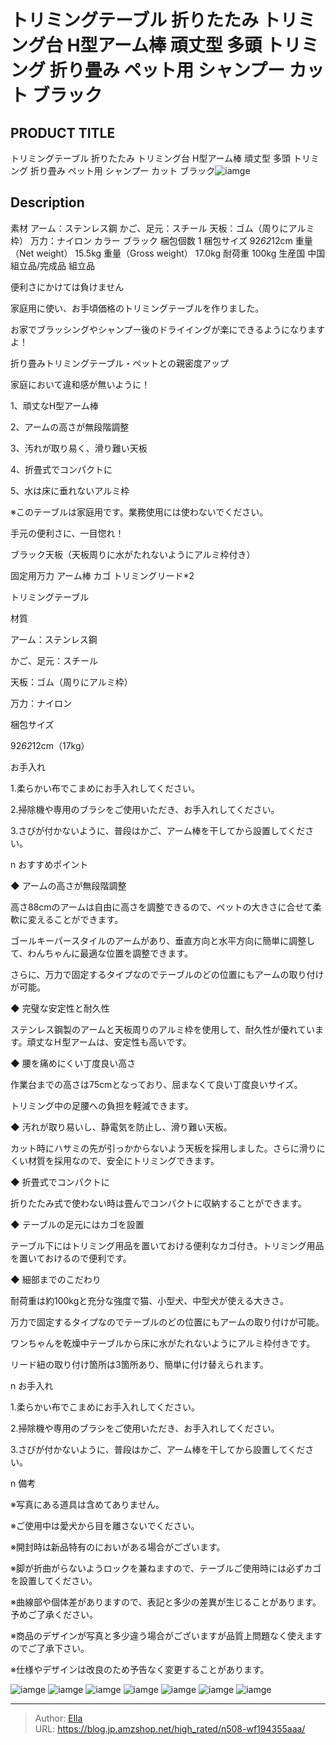 # トリミングテーブル 折りたたみ トリミング台 H型アーム棒 頑丈型 多頭 トリミング 折り畳み ペット用 シャンプー カット ブラック


## PRODUCT TITLE 

トリミングテーブル 折りたたみ トリミング台 H型アーム棒 頑丈型 多頭 トリミング 折り畳み ペット用 シャンプー カット ブラック![iamge](https://b2bfiles1.gigab2b.cn/image/wkseller/304/WF194355AAA/20200609_d43025bafd3de6449aa5cc07488f8c72.jpg)

## Description

素材	アーム：ステンレス鋼
かご、足元：スチール
天板：ゴム（周りにアルミ枠）
万力：ナイロン
カラー	ブラック
梱包個数	1
梱包サイズ	92*62*12cm
重量（Net weight）	15.5kg
重量（Gross weight）	17.0kg
耐荷重	100kg
生産国	中国
組立品/完成品	組立品




便利さにかけては負けません

家庭用に使い、お手頃価格のトリミングテーブルを作りました。

お家でブラッシングやシャンプー後のドライイングが楽にできるようになりますよ！

折り畳みトリミングテーブル・ペットとの親密度アップ

家庭において違和感が無いように！

1、頑丈なH型アーム棒

2、アームの高さが無段階調整

3、汚れが取り易く、滑り難い天板

4、折畳式でコンパクトに

5、水は床に垂れないアルミ枠

※このテーブルは家庭用です。業務使用には使わないでください。

手元の便利さに、一目惚れ！

ブラック天板（天板周りに水がたれないようにアルミ枠付き）

固定用万力 アーム棒 カゴ トリミングリード*2





トリミングテーブル

材質

アーム：ステンレス鋼

かご、足元：スチール

天板：ゴム（周りにアルミ枠）

万力：ナイロン

梱包サイズ

92*62*12cm（17kg）



お手入れ

1.柔らかい布でこまめにお手入れしてください。

2.掃除機や専用のブラシをご使用いただき、お手入れしてください。


3.さびが付かないように、普段はかご、アーム棒を干してから設置してください。





n おすすめポイント

◆ アームの高さが無段階調整

高さ88cmのアームは自由に高さを調整できるので、ペットの大きさに合せて柔軟に変えることができます。

ゴールキーパースタイルのアームがあり、垂直方向と水平方向に簡単に調整して、わんちゃんに最適な位置を調整できます。

さらに、万力で固定するタイプなのでテーブルのどの位置にもアームの取り付けが可能。

◆ 完璧な安定性と耐久性

ステンレス鋼製のアームと天板周りのアルミ枠を使用して、耐久性が優れています。頑丈なＨ型アームは、安定性も高いです。

◆ 腰を痛めにくい丁度良い高さ

作業台までの高さは75cmとなっており、屈まなくて良い丁度良いサイズ。

トリミング中の足腰への負担を軽減できます。

◆ 汚れが取り易いし、静電気を防止し、滑り難い天板。

カット時にハサミの先が引っかからないよう天板を採用しました。さらに滑りにくい材質を採用なので、安全にトリミングできます。

◆ 折畳式でコンパクトに

折りたたみ式で使わない時は畳んでコンパクトに収納することができます。

◆ テーブルの足元にはカゴを設置

テーブル下にはトリミング用品を置いておける便利なカゴ付き。トリミング用品を置いておけるので便利です。

◆ 細部までのこだわり

耐荷重は約100kgと充分な強度で猫、小型犬、中型犬が使える大きさ。

万力で固定するタイプなのでテーブルのどの位置にもアームの取り付けが可能。

ワンちゃんを乾燥中テーブルから床に水がたれないようにアルミ枠付きです。

リード紐の取り付け箇所は3箇所あり、簡単に付け替えられます。



n お手入れ

1.柔らかい布でこまめにお手入れしてください。

2.掃除機や専用のブラシをご使用いただき、お手入れしてください。

3.さびが付かないように、普段はかご、アーム棒を干してから設置してください。



n 備考

※写真にある道具は含めてありません。

※ご使用中は愛犬から目を離さないでください。

※開封時は新品特有のにおいがある場合がございます。

※脚が折曲がらないようロックを兼ねますので、テーブルご使用時には必ずカゴを設置してください。

※曲線部や個体差がありますので、表記と多少の差異が生じることがあります。予めご了承ください。

※商品のデザインが写真と多少違う場合がございますが品質上問題なく使えますのでご了承下さい。

※仕様やデザインは改良のため予告なく変更することがあります。









![iamge](https://b2bfiles1.gigab2b.cn/image/wkseller/304/WF194355AAA/20200525_20377e56aaf742c450453f7cb6bb50c2.jpg)
![iamge](https://b2bfiles1.gigab2b.cn/image/wkseller/304/WF194355AAA/20200525_4fb0b16fd95b991c64dedcb6eb986958.jpg)
![iamge](https://b2bfiles1.gigab2b.cn/image/wkseller/304/WF194355AAA/20200525_8a6d7d9f2802437982dc1aa64581162f.jpg)
![iamge](https://b2bfiles1.gigab2b.cn/image/wkseller/304/WF194355AAA/20200525_d8eb760c56b7bada3f4781dd97b4392d.jpg)
![iamge](https://b2bfiles1.gigab2b.cn/image/wkseller/304/WF194355AAA/20200525_dc343e688f0bedfb8b035680997e7303.jpg)
![iamge](https://b2bfiles1.gigab2b.cn/image/wkseller/304/WF194355AAA/20200525_e7ced4ec3da0f9bdb5349967b61bdee7.jpg)
![iamge](https://b2bfiles1.gigab2b.cn/image/wkseller/304/WF194353AAA/20200525_464fc8b7bc6ce66c357e9d829bd271a5.jpg)


---

> Author: [Ella](https://blog.jp.amzshop.net/)  
> URL: https://blog.jp.amzshop.net/high_rated/n508-wf194355aaa/  

